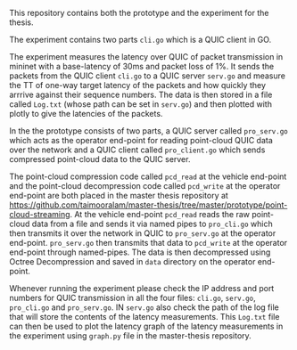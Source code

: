 This repository contains both the prototype and the experiment for the thesis.

The experiment contains two parts `cli.go` which is a QUIC client in GO. 

The experiment measures the latency over QUIC of packet transmission in mininet with a base-latency of 30ms and packet loss of 1%. It sends the packets from the QUIC client `cli.go` to a QUIC server `serv.go` and measure the TT of one-way target latency of the packets and how quickly they arrrive against their sequence numbers. The data is then stored in a file called `Log.txt` (whose path can be set in `serv.go`) and then plotted with plotly to give the latencies of the packets.

In the the prototype consists of two parts, a QUIC server called `pro_serv.go` which acts as the operator end-point for reading point-cloud QUIC data over the network and a QUIC client called `pro_client.go` which sends compressed point-cloud data to the QUIC server.

The point-cloud compression code called `pcd_read` at the vehicle end-point and the point-cloud decompression code called `pcd_write` at the operator end-point are both placed in the master thesis repository at https://github.com/taimooralam/master-thesis/tree/master/prototype/point-cloud-streaming. At the vehicle end-point `pcd_read` reads the raw point-cloud data from a file and sends it via named pipes to `pro_cli.go` which then transmits it over the network in QUIC to `pro_serv.go` at the operator end-point. `pro_serv.go` then transmits that data to `pcd_write` at the operator end-point through named-pipes. The data is then decompressed using Octree Decompression and saved in `data` directory on the operator end-point.

Whenever running the experiment please check the IP address and port numbers for QUIC transmission in all the four files: `cli.go`, `serv.go`, `pro_cli.go` and `pro_serv.go`. IN `serv.go` also check the path of the log file that will store the contents of the latency measurements. This `Log.txt` file can then be used to plot the latency graph of the latency measurements in the experiment using `graph.py` file in the master-thesis repository. 
